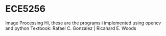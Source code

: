 # ECE5256
Image Processing 
Hi, these are the programs i implemented using opencv and python
Textbook: Rafael C. Gonzalez | Ricahard E. Woods

